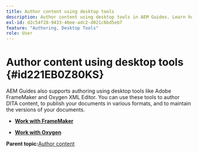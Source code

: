 ```yaml
---
title: Author content using desktop tools
description: Author content using desktop tools in AEM Guides. Learn how to work with Adobe FrameMaker and Oxygen XML Editor to author and publish DITA content.
exl-id: d2c54f28-9433-46ee-adc2-d021c6bd5eb7
feature: "Authoring, Desktop Tools"
role: User
---
```

# Author content using desktop tools {#id221EB0Z80KS}

AEM Guides also supports authoring using desktop tools like Adobe FrameMaker and Oxygen XML Editor. You can use these tools to author DITA content, to publish your documents in various formats, and to maintain the versions of your documents.

-   **[Work with FrameMaker](author-desktop-framemaker.md)**  

-   **[Work with Oxygen](author-desktop-oxygen.md)**  


**Parent topic:**[Author content](authoring-content.md)
